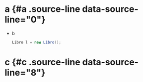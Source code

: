 # a {#a  .source-line data-source-line="0"}


<p data-source-line="1" class="source-line empty-line" style="margin:0;"></p>


* <span data-source-line="2" class="source-line list-item-line" style="margin:0;"></span> b

   ```csharp {.source-line data-source-line="4"}
  Libro l = new Libro();
  ```


  <p data-source-line="7" class="source-line empty-line" style="margin:0;"></p>


# c {#c  .source-line data-source-line="8"}


<p data-source-line="9" class="source-line empty-line final-line end-of-document" style="margin:0;"></p>

